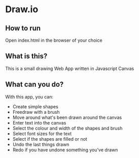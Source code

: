 # Draw.io

## How to run
Open index.html in the browser of your choice

## What is this?

This is a small drawing Web App written in Javascript Canvas

## What can you do?

With this app, you can:
- Create simple shapes
- Freedraw with a brush
- Move around what's been drawn around the canvas
- Enter text into the canvas
- Select the colour and width of the shapes and brush
- Select font sizes for the text
- Select if the shapes are filled or not
- Undo the last things drawn
- Redo if you have undone something you've drawn
